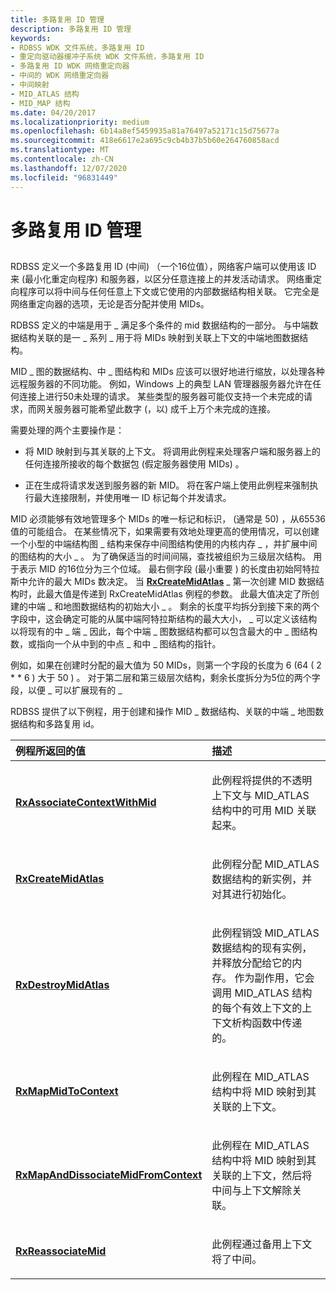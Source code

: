 ```yaml
---
title: 多路复用 ID 管理
description: 多路复用 ID 管理
keywords:
- RDBSS WDK 文件系统，多路复用 ID
- 重定向驱动器缓冲子系统 WDK 文件系统，多路复用 ID
- 多路复用 ID WDK 网络重定向器
- 中间的 WDK 网络重定向器
- 中间映射
- MID_ATLAS 结构
- MID_MAP 结构
ms.date: 04/20/2017
ms.localizationpriority: medium
ms.openlocfilehash: 6b14a8ef5459935a81a76497a52171c15d75677a
ms.sourcegitcommit: 418e6617e2a695c9cb4b37b5b60e264760858acd
ms.translationtype: MT
ms.contentlocale: zh-CN
ms.lasthandoff: 12/07/2020
ms.locfileid: "96831449"
---
```

# <a name="multiplex-id-management"></a>多路复用 ID 管理


## <span id="ddk_multiplex_id_management_if"></span><span id="DDK_MULTIPLEX_ID_MANAGEMENT_IF"></span>


RDBSS 定义一个多路复用 ID (中间) （一个16位值），网络客户端可以使用该 ID 来 (最小化重定向程序) 和服务器，以区分任意连接上的并发活动请求。 网络重定向程序可以将中间与任何任意上下文或它使用的内部数据结构相关联。 它完全是网络重定向器的选项，无论是否分配并使用 MIDs。

RDBSS 定义的中端是用于 \_ 满足多个条件的 mid 数据结构的一部分。 与中端数据结构关联的是一 \_ 系列 \_ 用于将 MIDs 映射到关联上下文的中端地图数据结构。

MID \_ 图的数据结构、中 \_ 图结构和 MIDs 应该可以很好地进行缩放，以处理各种远程服务器的不同功能。 例如，Windows 上的典型 LAN 管理器服务器允许在任何连接上进行50未处理的请求。 某些类型的服务器可能仅支持一个未完成的请求，而网关服务器可能希望此数字 (，以) 成千上万个未完成的连接。

需要处理的两个主要操作是：

-   将 MID 映射到与其关联的上下文。 将调用此例程来处理客户端和服务器上的任何连接所接收的每个数据包 (假定服务器使用 MIDs) 。

-   正在生成将请求发送到服务器的新 MID。 将在客户端上使用此例程来强制执行最大连接限制，并使用唯一 ID 标记每个并发请求。

MID 必须能够有效地管理多个 MIDs 的唯一标记和标识， (通常是 50) ，从65536值的可能组合。 在某些情况下，如果需要有效地处理更高的使用情况，可以创建一个小型的中端结构图 \_ 结构来保存中间图结构使用的内核内存 \_ ，并扩展中间的图结构的大小 \_ 。 为了确保适当的时间间隔，查找被组织为三级层次结构。 用于表示 MID 的16位分为三个位域。 最右侧字段 (最小重要 ) 的长度由初始阿特拉斯中允许的最大 MIDs 数决定。 当 [**RxCreateMidAtlas**](/windows-hardware/drivers/ddi/midatlax/nf-midatlax-rxcreatemidatlas) \_ 第一次创建 MID 数据结构时，此最大值是传递到 RxCreateMidAtlas 例程的参数。 此最大值决定了所创建的中端 \_ 和地图数据结构的初始大小 \_ 。 剩余的长度平均拆分到接下来的两个字段中，这会确定可能的从属中端阿特拉斯结构的最大大小， \_ 可以定义该结构以将现有的中 \_ 端 \_ 因此，每个中端 \_ 图数据结构都可以包含最大的中 \_ 图结构数，或指向一个从中到的中点 \_ 和中 \_ 图结构的指针。

例如，如果在创建时分配的最大值为 50 MIDs，则第一个字段的长度为 6 (64 ( 2 \* \* 6 ) 大于 50 ) 。 对于第二层和第三级层次结构，剩余长度拆分为5位的两个字段，以便 \_ 可以扩展现有的 \_

RDBSS 提供了以下例程，用于创建和操作 MID \_ 数据结构、关联的中端 \_ 地图数据结构和多路复用 id。

<table>
<colgroup>
<col width="50%" />
<col width="50%" />
</colgroup>
<thead>
<tr class="header">
<th align="left">例程所返回的值</th>
<th align="left">描述</th>
</tr>
</thead>
<tbody>
<tr class="odd">
<td align="left"><p><a href="/windows-hardware/drivers/ddi/midatlax/nf-midatlax-rxassociatecontextwithmid" data-raw-source="[&lt;strong&gt;RxAssociateContextWithMid&lt;/strong&gt;](/windows-hardware/drivers/ddi/midatlax/nf-midatlax-rxassociatecontextwithmid)"><strong>RxAssociateContextWithMid</strong></a></p></td>
<td align="left"><p>此例程将提供的不透明上下文与 MID_ATLAS 结构中的可用 MID 关联起来。</p></td>
</tr>
<tr class="even">
<td align="left"><p><a href="/windows-hardware/drivers/ddi/midatlax/nf-midatlax-rxcreatemidatlas" data-raw-source="[&lt;strong&gt;RxCreateMidAtlas&lt;/strong&gt;](/windows-hardware/drivers/ddi/midatlax/nf-midatlax-rxcreatemidatlas)"><strong>RxCreateMidAtlas</strong></a></p></td>
<td align="left"><p>此例程分配 MID_ATLAS 数据结构的新实例，并对其进行初始化。</p></td>
</tr>
<tr class="odd">
<td align="left"><p><a href="/windows-hardware/drivers/ddi/midatlax/nf-midatlax-rxdestroymidatlas" data-raw-source="[&lt;strong&gt;RxDestroyMidAtlas&lt;/strong&gt;](/windows-hardware/drivers/ddi/midatlax/nf-midatlax-rxdestroymidatlas)"><strong>RxDestroyMidAtlas</strong></a></p></td>
<td align="left"><p>此例程销毁 MID_ATLAS 数据结构的现有实例，并释放分配给它的内存。 作为副作用，它会调用 MID_ATLAS 结构的每个有效上下文的上下文析构函数中传递的。</p></td>
</tr>
<tr class="even">
<td align="left"><p><a href="/windows-hardware/drivers/ddi/midatlax/nf-midatlax-rxmapmidtocontext" data-raw-source="[&lt;strong&gt;RxMapMidToContext&lt;/strong&gt;](/windows-hardware/drivers/ddi/midatlax/nf-midatlax-rxmapmidtocontext)"><strong>RxMapMidToContext</strong></a></p></td>
<td align="left"><p>此例程在 MID_ATLAS 结构中将 MID 映射到其关联的上下文。</p></td>
</tr>
<tr class="odd">
<td align="left"><p><a href="/windows-hardware/drivers/ddi/midatlax/nf-midatlax-rxmapanddissociatemidfromcontext" data-raw-source="[&lt;strong&gt;RxMapAndDissociateMidFromContext&lt;/strong&gt;](/windows-hardware/drivers/ddi/midatlax/nf-midatlax-rxmapanddissociatemidfromcontext)"><strong>RxMapAndDissociateMidFromContext</strong></a></p></td>
<td align="left"><p>此例程在 MID_ATLAS 结构中将 MID 映射到其关联的上下文，然后将中间与上下文解除关联。</p></td>
</tr>
<tr class="even">
<td align="left"><p><a href="/windows-hardware/drivers/ddi/midatlax/nf-midatlax-rxreassociatemid" data-raw-source="[&lt;strong&gt;RxReassociateMid&lt;/strong&gt;](/windows-hardware/drivers/ddi/midatlax/nf-midatlax-rxreassociatemid)"><strong>RxReassociateMid</strong></a></p></td>
<td align="left"><p>此例程通过备用上下文将了中间。</p></td>
</tr>
</tbody>
</table>

 

